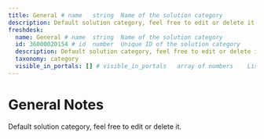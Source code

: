 ```yaml
---
title: General # name	string	Name of the solution category
description: Default solution category, feel free to edit or delete it. # description	string	Description of the solution category
freshdesk:
  name: General # name	string	Name of the solution category
  id: 36000020154 # id	number	Unique ID of the solution category
  description: Default solution category, feel free to edit or delete it. # description	string	Description of the solution category
  taxonomy: category
  visible_in_portals: [] # visible_in_portals	array of numbers	List of portal IDs where this category is visible
---
```


# General Notes

Default solution category, feel free to edit or delete it.
